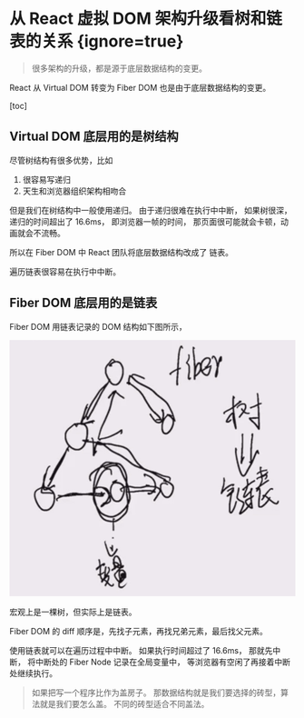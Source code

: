 # 从 React 虚拟 DOM 架构升级看树和链表的关系 {ignore=true}

> 很多架构的升级，都是源于底层数据结构的变更。

React 从 Virtual DOM 转变为 Fiber DOM 也是由于底层数据结构的变更。

[toc]

## Virtual DOM 底层用的是树结构

尽管树结构有很多优势，比如

1. 很容易写递归
2. 天生和浏览器组织架构相吻合

但是我们在树结构中一般使用递归。
由于递归很难在执行中中断，
如果树很深，递归的时间超出了 16.6ms，
即浏览器一帧的时间，
那页面很可能就会卡顿，动画就会不流畅。

所以在 Fiber DOM 中 React 团队将底层数据结构改成了 链表。

遍历链表很容易在执行中中断。

## Fiber DOM 底层用的是链表

Fiber DOM 用链表记录的 DOM 结构如下图所示，

![](Assets/Fiber_DOM.jpg)

宏观上是一棵树，但实际上是链表。

Fiber DOM 的 diff 顺序是，先找子元素，再找兄弟元素，最后找父元素。

使用链表就可以在遍历过程中中断。
如果执行时间超过了 16.6ms，
那就先中断，
将中断处的 Fiber Node 记录在全局变量中，
等浏览器有空闲了再接着中断处继续执行。

> 如果把写一个程序比作为盖房子。
> 那数据结构就是我们要选择的砖型，算法就是我们要怎么盖。
> 不同的砖型适合不同盖法。